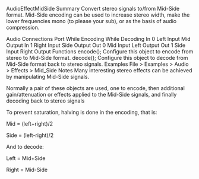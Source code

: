 AudioEffectMidSideSummaryConvert stereo signals to/from Mid-Side format. Mid-Side encoding can be used to increase stereo width, make the lower frequencies mono (to please your sub), or as the basis of audio compression.Audio ConnectionsPort	WhileEncoding	WhileDecodingIn 0	Left Input	Mid OutputIn 1	Right Input	Side OutputOut 0	Mid Input	Left OutputOut 1	Side Input	Right OutputFunctionsencode();Configure this object to encode from stereo to Mid-Side format.decode();Configure this object to decode from Mid-Side format back to stereo signals.ExamplesFile > Examples > Audio > Effects > Mid_SideNotesMany interesting stereo effects can be achieved by manipulating Mid-Side signals.Normally a pair of these objects are used, one to encode, then additional gain/attenuation or effects applied to the Mid-Side signals, and finally decoding back to stereo signalsTo prevent saturation, halving is done in the encoding, that is:Mid = (left+right)/2Side = (left-right)/2And to decode:Left = Mid+SideRight = Mid-Side